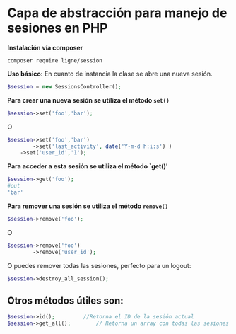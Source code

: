 # Capa de abstracción para manejo de sesiones en PHP

**Instalación vía composer**

`composer require ligne/session`

**Uso básico:**
En cuanto de instancia la clase se abre una nueva sesión.
```php
$session = new SessionsController();
```
**Para crear una nueva sesión se utiliza el método `set()`**
```php
$session->set('foo','bar');
```
O
```php
$session->set('foo','bar')
        ->set('last_activity', date('Y-m-d h:i:s') )
	->set('user_id','1');
```

**Para acceder a esta sesión se utiliza el método `get()'**
```php
$session->get('foo');
#out
'bar'
```

**Para remover una sesión se utiliza el método `remove()`**
```php
$session->remove('foo');
```
O
```php
$session->remove('foo')
        ->remove('user_id');
```
O puedes remover todas las sesiones, perfecto para un logout:
```php
$session->destroy_all_session();
```
## Otros métodos útiles son:
```php
$session->id(); 		//Retorna el ID de la sesión actual
$session->get_all(); 		// Retorna un array con todas las sesiones existentes
```


